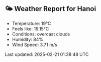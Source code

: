 <!-- WEATHER-START -->
## 🌤 Weather Report for Hanoi

- Temperature: 19°C
- Feels like: 19.15°C
- Conditions: overcast clouds
- Humidity: 84%
- Wind Speed: 3.71 m/s

Last updated: 2025-02-21 01:38:48 UTC
<!-- WEATHER-END -->
